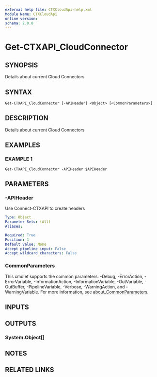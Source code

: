 ```yaml
---
external help file: CTXCloudApi-help.xml
Module Name: CTXCloudApi
online version:
schema: 2.0.0
---
```


# Get-CTXAPI_CloudConnector

## SYNOPSIS
Details about current Cloud Connectors

## SYNTAX

```
Get-CTXAPI_CloudConnector [-APIHeader] <Object> [<CommonParameters>]
```

## DESCRIPTION
Details about current Cloud Connectors

## EXAMPLES

### EXAMPLE 1
```
Get-CTXAPI_CloudConnector -APIHeader $APIHeader
```

## PARAMETERS

### -APIHeader
Use Connect-CTXAPI to create headers

```yaml
Type: Object
Parameter Sets: (All)
Aliases:

Required: True
Position: 1
Default value: None
Accept pipeline input: False
Accept wildcard characters: False
```

### CommonParameters
This cmdlet supports the common parameters: -Debug, -ErrorAction, -ErrorVariable, -InformationAction, -InformationVariable, -OutVariable, -OutBuffer, -PipelineVariable, -Verbose, -WarningAction, and -WarningVariable. For more information, see [about_CommonParameters](http://go.microsoft.com/fwlink/?LinkID=113216).

## INPUTS

## OUTPUTS

### System.Object[]
## NOTES

## RELATED LINKS
